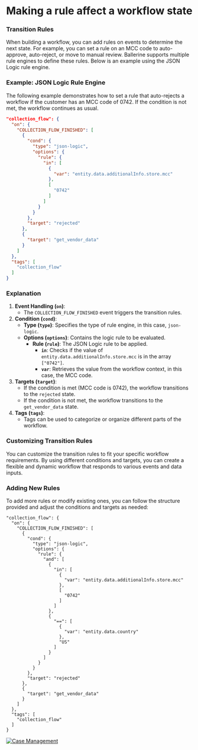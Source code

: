 # Making a rule affect a workflow state

### Transition Rules

When building a workflow, you can add rules on events to determine the next state. For example, you can set a rule on an MCC code to auto-approve, auto-reject, or move to manual review. Ballerine supports multiple rule engines to define these rules. Below is an example using the JSON Logic rule engine.

### Example: JSON Logic Rule Engine

The following example demonstrates how to set a rule that auto-rejects a workflow if the customer has an MCC code of 0742. If the condition is not met, the workflow continues as usual.

```json
"collection_flow": {
  "on": {
    "COLLECTION_FLOW_FINISHED": [
      {
        "cond": {
          "type": "json-logic",
          "options": {
            "rule": {
              "in": [
                {
                  "var": "entity.data.additionalInfo.store.mcc"
                },
                [
                  "0742"
                ]
              ]
            }
          }
        },
        "target": "rejected"
      },
      {
        "target": "get_vendor_data"
      }
    ]
  },
  "tags": [
    "collection_flow"
  ]
}

```

### Explanation

1. **Event Handling (`on`)**:
    - The `COLLECTION_FLOW_FINISHED` event triggers the transition rules.
2. **Condition (`cond`)**:
    - **Type (`type`)**: Specifies the type of rule engine, in this case, `json-logic`.
    - **Options (`options`)**: Contains the logic rule to be evaluated.
        - **Rule (`rule`)**: The JSON Logic rule to be applied.
            - **`in`**: Checks if the value of `entity.data.additionalInfo.store.mcc` is in the array `["0742"]`.
            - **`var`**: Retrieves the value from the workflow context, in this case, the MCC code.
3. **Targets (`target`)**:
    - If the condition is met (MCC code is 0742), the workflow transitions to the `rejected` state.
    - If the condition is not met, the workflow transitions to the `get_vendor_data` state.
4. **Tags (`tags`)**:
    - Tags can be used to categorize or organize different parts of the workflow.

### Customizing Transition Rules

You can customize the transition rules to fit your specific workflow requirements. By using different conditions and targets, you can create a flexible and dynamic workflow that responds to various events and data inputs.

### Adding New Rules

To add more rules or modify existing ones, you can follow the structure provided and adjust the conditions and targets as needed:

```
"collection_flow": {
  "on": {
    "COLLECTION_FLOW_FINISHED": [
      {
        "cond": {
          "type": "json-logic",
          "options": {
            "rule": {
              "and": [
                {
                  "in": [
                    {
                      "var": "entity.data.additionalInfo.store.mcc"
                    },
                    [
                      "0742"
                    ]
                  ]
                },
                {
                  "==": [
                    {
                      "var": "entity.data.country"
                    },
                    "US"
                  ]
                }
              ]
            }
          }
        },
        "target": "rejected"
      },
      {
        "target": "get_vendor_data"
      }
    ]
  },
  "tags": [
    "collection_flow"
  ]
}
```

[![Case Management](https://uploads-ssl.webflow.com/62a3bad46800eb4715b2faf1/669eeceed5f0d99c51777ae4_image%20136.png)](https://www.loom.com/share/6a1c6331309644d7ac49492e7047f2ae?sid=c1e6ec02-e734-4960-8358-5976942a7256)
